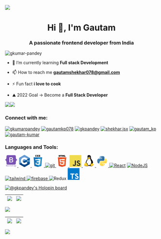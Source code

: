  <img src="https://raw.githubusercontent.com/halfrost/halfrost/master/icons/header_.png">
 <h1 align="center">Hi 👋, I'm Gautam</h1>
<h3 align="center">A passionate frontend developer from India</h3>

<p align="left"> <img src="https://komarev.com/ghpvc/?username=gkumar-pandey&label=Profile%20views&color=0e75b6&style=flat" alt="gkumar-pandey" /> </p>

- 🌱 I’m currently learning **Full stack Development**

- 📫 How to reach me **gautamshekhar078@gmail.com**

- ⚡ Fun fact **i love to cook**

- ⛰️ 2022 Goal -> Become a **Full Stack Developer**

<a href="https://www.twitter.com/gautamkp078" target="_blank"><img
src="https://img.shields.io/twitter/follow/gautamkp078?logo=twitter&style=for-the-badge&color=0891b2&labelColor=1c1917"
/></a><a href="https://www.github.com/gkumar-pandey" target="_blank"><img
src="https://img.shields.io/github/followers/gkumar-pandey?logo=github&style=for-the-badge&color=0891b2&labelColor=1c1917" /></a>

<h3 align="left">Connect with me:</h3>
 <p align="left">
<a href="https://dev.to/gkumarpandey" target="blank"><img align="center" src="https://raw.githubusercontent.com/rahuldkjain/github-profile-readme-generator/master/src/images/icons/Social/devto.svg" alt="gkumarpandey" height="30" width="40" /></a>
<a href="https://twitter.com/gautamkp078" target="blank"><img align="center" src="https://raw.githubusercontent.com/rahuldkjain/github-profile-readme-generator/master/src/images/icons/Social/twitter.svg" alt="gautamkp078" height="30" width="40" /></a>
<a href="https://linkedin.com/in/gkpandey" target="blank"><img align="center" src="https://raw.githubusercontent.com/rahuldkjain/github-profile-readme-generator/master/src/images/icons/Social/linked-in-alt.svg" alt="gkpandey" height="30" width="40" /></a>
<a href="https://instagram.com/shekhar.jsx" target="blank"><img align="center" src="https://raw.githubusercontent.com/rahuldkjain/github-profile-readme-generator/master/src/images/icons/Social/instagram.svg" alt="shekhar.jsx" height="30" width="40" /></a>
<a href="https://www.codechef.com/users/gautam_kp" target="blank"><img align="center" src="https://cdn.codechef.com/sites/all/themes/abessive/cc-logo.svg" alt="gautam_kp" height="60" width="60" /></a>
<a href="https://www.leetcode.com/gautam-kumar" target="blank"><img align="center" src="https://raw.githubusercontent.com/rahuldkjain/github-profile-readme-generator/master/src/images/icons/Social/leet-code.svg" alt="gautam-kumar" height="30" width="40" /></a>
</p>

<h3 align="left">Languages and Tools:</h3>
<p align="left"> <a href="https://getbootstrap.com" target="_blank" rel="noreferrer"> <img src="https://raw.githubusercontent.com/devicons/devicon/master/icons/bootstrap/bootstrap-plain-wordmark.svg" alt="bootstrap" width="40" height="40"/> </a> <a href="https://www.w3schools.com/cpp/" target="_blank" rel="noreferrer"> <img src="https://raw.githubusercontent.com/devicons/devicon/master/icons/cplusplus/cplusplus-original.svg" alt="cplusplus" width="40" height="40"/> </a> <a href="https://www.w3schools.com/css/" target="_blank" rel="noreferrer"> <img src="https://raw.githubusercontent.com/devicons/devicon/master/icons/css3/css3-original-wordmark.svg" alt="css3" width="40" height="40"/> </a> <a href="https://git-scm.com/" target="_blank" rel="noreferrer"> <img src="https://www.vectorlogo.zone/logos/git-scm/git-scm-icon.svg" alt="git" width="40" height="40"/> </a> <a href="https://www.w3.org/html/" target="_blank" rel="noreferrer"> <img src="https://raw.githubusercontent.com/devicons/devicon/master/icons/html5/html5-original-wordmark.svg" alt="html5" width="40" height="40"/> </a> <a href="https://developer.mozilla.org/en-US/docs/Web/JavaScript" target="_blank" rel="noreferrer"> <img src="https://raw.githubusercontent.com/devicons/devicon/master/icons/javascript/javascript-original.svg" alt="javascript" width="40" height="40"/> </a> <a href="https://www.linux.org/" target="_blank" rel="noreferrer"> <img src="https://raw.githubusercontent.com/devicons/devicon/master/icons/linux/linux-original.svg" alt="linux" width="40" height="40"/> </a> <a href="https://www.python.org" target="_blank" rel="noreferrer"> <img src="https://raw.githubusercontent.com/devicons/devicon/master/icons/python/python-original.svg" alt="python" width="40" height="40"/> </a>
<a href="https://reactjs.org/" target="_blank" rel="noreferrer"><img src="https://raw.githubusercontent.com/danielcranney/readme-generator/main/public/icons/skills/react-colored.svg" width="36" height="36" alt="React" /></a>
<a href="https://nodejs.org/en/" target="_blank" rel="noreferrer"><img src="https://raw.githubusercontent.com/danielcranney/readme-generator/main/public/icons/skills/nodejs-colored.svg" width="36" height="36" alt="NodeJS" /></a>
 <a href="https://tailwindcss.com/" target="_blank" rel="noreferrer"> <img src="https://www.vectorlogo.zone/logos/tailwindcss/tailwindcss-icon.svg" alt="tailwind" width="40" height="40"/>
 </a>
 <a href="https://firebase.google.com/" target="_blank" rel="noreferrer"> <img src="https://www.vectorlogo.zone/logos/firebase/firebase-icon.svg" alt="firebase" width="40" height="40"/> </a>
 <img src="https://raw.githubusercontent.com/danielcranney/readme-generator/main/public/icons/skills/redux-colored.svg" width="36" height="36" alt="Redux" />
 <a href="https://www.typescriptlang.org/" target="_blank" rel="noreferrer"> <img src="https://raw.githubusercontent.com/devicons/devicon/master/icons/typescript/typescript-original.svg" alt="typescript" width="40" height="40"/> </a>
</p>

[![@gkpandey's Holopin board](https://holopin.me/gkpandey)](https://holopin.io/@gkpandey)

<!-- <p><img align="left" src="https://github-readme-stats.vercel.app/api/top-langs?username=gkumar-pandey&show_icons=true&theme=dark&locale=en&layout=compact" alt="gkumar-pandey" /></p> -->

<!-- <p>&nbsp;<img align="center" src="https://github-readme-stats.vercel.app/api?username=gkumar-pandey&show_icons=true&theme=dark&locale=en" alt="gkumar-pandey" /></p>
<br> -->

|![](https://github-readme-stats.vercel.app/api?username=gkumar-pandey&&show_icons=true&title_color=ffffff&icon_color=bb2acf&text_color=daf7dc&bg_color=151515)|![](https://github-readme-stats.vercel.app/api/top-langs/?username=gkumar-pandey&layout=compact&theme=tokyonight&langs_count=10)|
|-|-|

![](https://activity-graph.herokuapp.com/graph?username=gkumar-pandey&theme=redical)

 
 |![](https://github-readme-stats.vercel.app/api/top-langs/?username=gkumar-pandey&langs_count=10&title_color=0891b2&text_color=ffffff&icon_color=0891b2&bg_color=1c1917&hide_border=true&locale=en&custom_title=Top%20%Languages)|![](https://github-readme-streak-stats.herokuapp.com/?user=gkumar-pandey&theme=highcontrast )|
|-|-|

 


 
 
 
 

<img src="https://raw.githubusercontent.com/Subhampreet/Subhampreet/master/media/footer.png">
